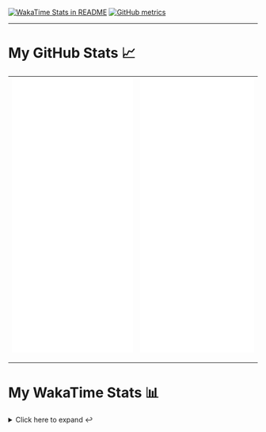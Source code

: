 [![WakaTime Stats in README](https://github.com/LOsioChico/LOsioChico/actions/workflows/waka.yml/badge.svg)](https://github.com/LOsioChico/LOsioChico/actions/workflows/waka.yml) [![GitHub metrics](https://github.com/LOsioChico/LOsioChico/actions/workflows/metrics.yml/badge.svg)](https://github.com/LOsioChico/LOsioChico/actions/workflows/metrics.yml)

---

# My GitHub Stats 📈

| ![](./assets/metrics.svg) | ![](./assets/metrics2.svg) |
| ------------------------- | -------------------------- |

---

# My WakaTime Stats 📊

<details>
<summary>Click here to expand ↩️</summary>
<br>

<!--START_SECTION:waka-->
![Code Time](http://img.shields.io/badge/Code%20Time-1%2C611%20hrs%2013%20mins-blue)

![Lines of code](https://img.shields.io/badge/From%20Hello%20World%20I%27ve%20Written-313.5%20thousand%20lines%20of%20code-blue)

**🐱 My GitHub Data** 

> 📦 506.2 kB Used in GitHub's Storage 
 > 
> 🏆 754 Contributions in the Year 2024
 > 
> 🚫 Not Opted to Hire
 > 
> 📜 14 Public Repositories 
 > 
> 🔑 28 Private Repositories 
 > 
**I'm a Night 🦉** 

```text
🌞 Morning                503 commits         ████░░░░░░░░░░░░░░░░░░░░░   14.58 % 
🌆 Daytime                1032 commits        ███████░░░░░░░░░░░░░░░░░░   29.92 % 
🌃 Evening                1125 commits        ████████░░░░░░░░░░░░░░░░░   32.62 % 
🌙 Night                  789 commits         ██████░░░░░░░░░░░░░░░░░░░   22.88 % 
```
📅 **I'm Most Productive on Saturday** 

```text
Monday                   487 commits         ████░░░░░░░░░░░░░░░░░░░░░   14.12 % 
Tuesday                  512 commits         ████░░░░░░░░░░░░░░░░░░░░░   14.84 % 
Wednesday                383 commits         ███░░░░░░░░░░░░░░░░░░░░░░   11.10 % 
Thursday                 628 commits         █████░░░░░░░░░░░░░░░░░░░░   18.21 % 
Friday                   542 commits         ████░░░░░░░░░░░░░░░░░░░░░   15.71 % 
Saturday                 637 commits         █████░░░░░░░░░░░░░░░░░░░░   18.47 % 
Sunday                   260 commits         ██░░░░░░░░░░░░░░░░░░░░░░░   07.54 % 
```


📊 **This Week I Spent My Time On** 

```text
💬 Programming Languages: 
Scala                    10 hrs 40 mins      █████████████░░░░░░░░░░░░   51.36 % 
TypeScript               6 hrs 26 mins       ████████░░░░░░░░░░░░░░░░░   30.97 % 
JavaScript               1 hr 15 mins        ██░░░░░░░░░░░░░░░░░░░░░░░   06.08 % 
JSON                     42 mins             █░░░░░░░░░░░░░░░░░░░░░░░░   03.44 % 
YAML                     25 mins             █░░░░░░░░░░░░░░░░░░░░░░░░   02.01 % 
```

**I Mostly Code in TypeScript** 

```text
TypeScript               25 repos            █████████████░░░░░░░░░░░░   51.02 % 
Scala                    3 repos             ██░░░░░░░░░░░░░░░░░░░░░░░   06.12 % 
Python                   3 repos             ██░░░░░░░░░░░░░░░░░░░░░░░   06.12 % 
Astro                    2 repos             █░░░░░░░░░░░░░░░░░░░░░░░░   04.08 % 
Go                       2 repos             █░░░░░░░░░░░░░░░░░░░░░░░░   04.08 % 
```




 Last Updated on 07/08/2024 00:55:38 UTC
<!--END_SECTION:waka-->

## </details>
